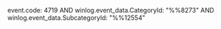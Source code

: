 event.code: 4719 AND winlog.event_data.CategoryId: "%%8273" AND winlog.event_data.SubcategoryId: "%%12554"
